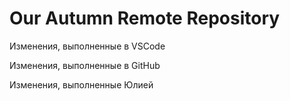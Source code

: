 # Our Autumn Remote Repository

Изменения, выполненные в VSCode

Изменения, выполненные в GitHub

Изменения, выполненные Юлией
